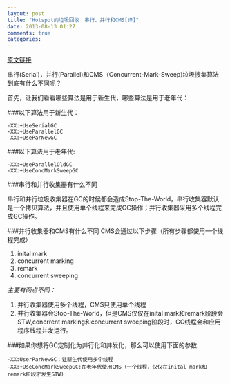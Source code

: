 ```yaml
---
layout: post
title: "Hotspot的垃圾回收：串行、并行和CMS[译]"
date: 2013-08-13 01:27
comments: true
categories: 
---
```


[原文链接](http://www.tikalk.com/java/garbage-collection-serial-vs-parallel-vs-concurrent-mark-sweep)

串行(Serial)，并行(Parallel)和CMS（Concurrent-Mark-Sweep)垃圾搜集算法到底有什么不同呢？

首先，让我们看看哪些算法是用于新生代，哪些算法是用于老年代：

###以下算法用于新生代：

	-XX:+UseSerialGC 
	-XX:+UseParallelGC 
	-XX:+UseParNewGC

###以下算法用于老年代:

	-XX:+UseParallelOldGC 
	-XX:+UseConcMarkSweepGC

###串行和并行收集器有什么不同

串行和并行垃圾收集器在GC的时候都会造成Stop-The-World，串行收集器默认是一个拷贝算法，并且使用单个线程来完成GC操作；并行收集器采用多个线程完成GC操作。

###并行收集器和CMS有什么不同
CMS会通过以下步骤（所有步骤都使用一个线程完成）

1. inital mark
2. concurrent marking
3. remark
4. concurrent sweeping

*主要有两点不同：*

1. 并行收集器使用多个线程，CMS只使用单个线程
2. 并行收集器会Stop-The-World，但是CMS仅仅在inital mark和remark阶段会STW,concrrent marking和concurrent sweeping阶段时，GC线程会和应用程序线程并发运行。

###如果你想将GC定制化为并行化和并发化，那么可以使用下面的参数:

	-XX:UserParNewGC：让新生代使用多个线程
	-XX:+UseConcMarkSweepGC:在老年代使用CMS（一个线程，仅仅在inital mark和remark阶段才发生STW)

